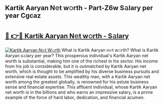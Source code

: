 ## Kartik Aaryan N𝚎t w𝚘rth - Part-Z6w S𝚊lary per year Cgcaz

# <h2><a href="http://gc52e6o.nevu.top/?p=Kartik+Aaryan">🔗 👉🔴 Kartik Aaryan N𝚎t w𝚘rth - S𝚊lary</a></h2>

[![Kartik Aaryan N𝚎t W𝚘rth](https://i.imgur.com/Oavwk0R.jpeg)](http://gc52e6o.nevu.top/?p=Kartik+Aaryan)
What is Kartik Aaryan n𝚎t w𝚘rth? What is Kartik Aaryan s𝚊lary per year?
This prosperous individual's Kartik Aaryan net worth is substantial, making him one of the richest in his sector. His income from his job is considerable, but it is outmatched by Kartik Aaryan net worth, which is thought to be amplified by his diverse business pursuits and extensive real estate assets. This wealthy man, with a Kartik Aaryan net worth among the greatest globally, is renowned for his astute business sense and financial expertise. This affluent individual, whose Kartik Aaryan net worth is in the billions and who earns an impressive salary, is a prime example of the force of hard labor, dedication, and financial acumen.
